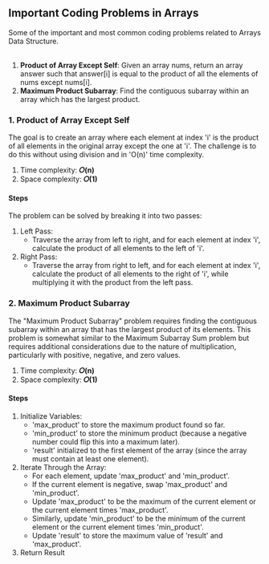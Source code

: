 ## Important Coding Problems in Arrays
Some of the important and most common coding problems related to Arrays Data Structure.<br/><br/>

1. <b>Product of Array Except Self</b>: Given an array nums, return an array answer such that answer[i] is equal to the product of all the elements of nums except nums[i].
2. <b>Maximum Product Subarray</b>: Find the contiguous subarray within an array which has the largest product.


### 1. Product of Array Except Self
The goal is to create an array where each element at index 'i' is the product of all elements in the original array except the one at 'i'. The challenge is to do this without using division and in 'O(n)' time complexity.

1. Time complexity: <b>𝑂(n)</b>
2. Space complexity: <b>𝑂(1)</b></br>

#### Steps
The problem can be solved by breaking it into two passes:
1. Left Pass:
   - Traverse the array from left to right, and for each element at index 'i', calculate the product of all elements to the left of 'i'.
2. Right Pass:
   - Traverse the array from right to left, and for each element at index 'i', calculate the product of all elements to the right of 'i', while multiplying it with the product from the left pass.


### 2. Maximum Product Subarray
The "Maximum Product Subarray" problem requires finding the contiguous subarray within an array that has the largest product of its elements. This problem is somewhat similar to the Maximum Subarray Sum problem but requires additional considerations due to the nature of multiplication, particularly with positive, negative, and zero values.

1. Time complexity: <b>𝑂(n)</b>
2. Space complexity: <b>𝑂(1)</b></br>

#### Steps
1. Initialize Variables:
   - 'max_product' to store the maximum product found so far.
   - 'min_product' to store the minimum product (because a negative number could flip this into a maximum later).
   - 'result' initialized to the first element of the array (since the array must contain at least one element).
2. Iterate Through the Array:
   - For each element, update 'max_product' and 'min_product'.
   - If the current element is negative, swap 'max_product' and 'min_product'.
   - Update 'max_product' to be the maximum of the current element or the current element times 'max_product'.
   - Similarly, update 'min_product' to be the minimum of the current element or the current element times 'min_product'.
   - Update 'result' to store the maximum value of 'result' and 'max_product'.
3. Return Result